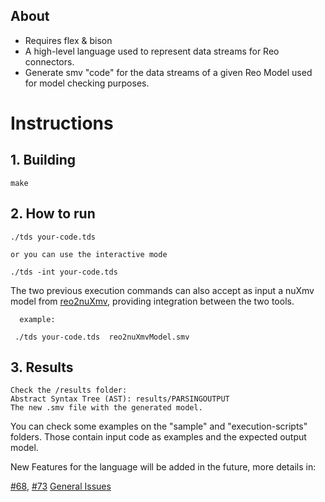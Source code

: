## About

 - Requires flex & bison
 - A high-level language used to represent data streams for Reo connectors. 
 - Generate smv "code" for the data streams of a given Reo Model used for model checking purposes.

Instructions
========

## 1. Building
    make
    
## 2. How to run
    ./tds your-code.tds
    
    or you can use the interactive mode
    
    ./tds -int your-code.tds
    
       
   The two previous execution commands can also accept as input a nuXmv model from [reo2nuXmv](https://github.com/frame-lab/Reo2nuXmv), 
   providing integration between the two tools. 
   
      example:
   
     ./tds your-code.tds  reo2nuXmvModel.smv
    
## 3. Results
    Check the /results folder:
    Abstract Syntax Tree (AST): results/PARSINGOUTPUT
    The new .smv file with the generated model. 
    
You can check some examples on the "sample" and "execution-scripts" folders. Those contain input code as examples and the expected output model.
    
 
New Features for the language will be added in the future, more details in:

[#68](https://github.com/mttorres/tdsRepLanguage/issues/68),
[#73](https://github.com/mttorres/tdsRepLanguage/issues/73)
[General Issues](https://github.com/mttorres/tdsRepLanguage/issues/)
    
